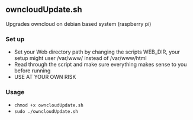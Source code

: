 ## owncloudUpdate.sh
Upgrades owncloud on debian based system (raspberry pi)

### Set up
* Set your Web directory path by changing the scripts WEB_DIR, your setup might user /var/www/ instead of /var/www/html
* Read through the script and make sure everything makes sense to you before running
* USE AT YOUR OWN RISK

### Usage 
* `chmod +x owncloudUpdate.sh`
* `sudo ./owncloudUpdate.sh`
